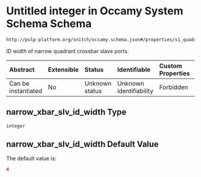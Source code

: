 # Untitled integer in Occamy System Schema Schema

```txt
http://pulp-platform.org/snitch/occamy.schema.json#/properties/s1_quadrant/properties/narrow_xbar_slv_id_width
```

ID width of narrow quadrant crossbar slave ports.

| Abstract            | Extensible | Status         | Identifiable            | Custom Properties | Additional Properties | Access Restrictions | Defined In                                                       |
| :------------------ | :--------- | :------------- | :---------------------- | :---------------- | :-------------------- | :------------------ | :--------------------------------------------------------------- |
| Can be instantiated | No         | Unknown status | Unknown identifiability | Forbidden         | Allowed               | none                | [occamy.schema.json*](occamy.schema.json "open original schema") |

## narrow_xbar_slv_id_width Type

`integer`

## narrow_xbar_slv_id_width Default Value

The default value is:

```json
4
```
